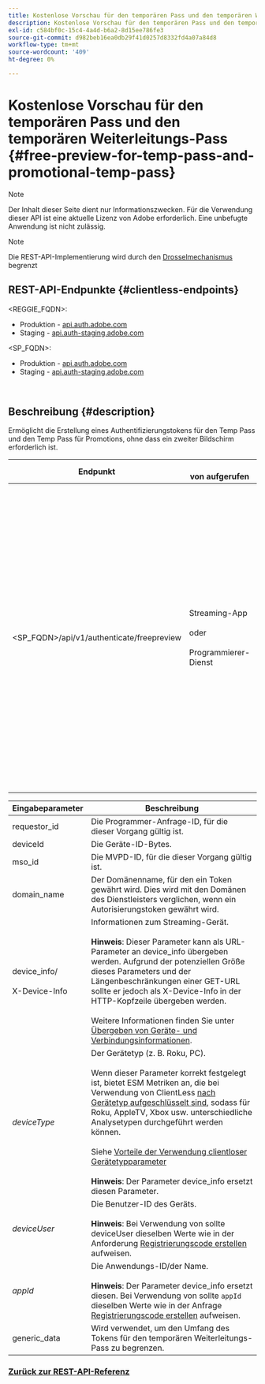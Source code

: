 ```yaml
---
title: Kostenlose Vorschau für den temporären Pass und den temporären Weiterleitungs-Pass
description: Kostenlose Vorschau für den temporären Pass und den temporären Weiterleitungs-Pass
exl-id: c584bf0c-15c4-4a4d-b6a2-8d15ee786fe3
source-git-commit: d982beb16ea0db29f41d0257d8332fd4a07a84d8
workflow-type: tm+mt
source-wordcount: '409'
ht-degree: 0%

---
```


# Kostenlose Vorschau für den temporären Pass und den temporären Weiterleitungs-Pass {#free-preview-for-temp-pass-and-promotional-temp-pass}

>[!NOTE]
>
>Der Inhalt dieser Seite dient nur Informationszwecken. Für die Verwendung dieser API ist eine aktuelle Lizenz von Adobe erforderlich. Eine unbefugte Anwendung ist nicht zulässig.

>[!NOTE]
>
> Die REST-API-Implementierung wird durch den [Drosselmechanismus](/help/authentication/integration-guide-programmers/throttling-mechanism.md) begrenzt

## REST-API-Endpunkte {#clientless-endpoints}

&lt;REGGIE_FQDN>:

* Produktion - [api.auth.adobe.com](http://api.auth.adobe.com/)
* Staging - [api.auth-staging.adobe.com](http://api.auth-staging.adobe.com/)

&lt;SP_FQDN>:

* Produktion - [api.auth.adobe.com](http://api.auth.adobe.com/)
* Staging - [api.auth-staging.adobe.com](http://api.auth-staging.adobe.com/)

</br>

## Beschreibung {#description}

Ermöglicht die Erstellung eines Authentifizierungstokens für den Temp Pass und den Temp Pass für Promotions, ohne dass ein zweiter Bildschirm erforderlich ist.


| Endpunkt | </br>von aufgerufen | Eingabe   </br>Parameter | HTTP </br>Methode | Reaktion | HTTP </br>Antwort |
|-------------------------------------------|-------------------------------------------------------|-------------------------------------------------------------------------------------------------------------------------------------------------------------------------------------------------------------------------------------------------------------------------------------------------------------------------------------------------|-------------------|-----------------------------------------------------------------------------------------------------------------------------------------------|-------------------------------------------|
| &lt;SP_FQDN>/api/v1/authenticate/freepreview | Streaming-App</br></br>oder</br></br>Programmierer-Dienst | 1. requestor_id (erforderlich)</br>    </br>2.  deviceId (Obligatorisch)</br>    </br>3.  mso_id (erforderlich)</br>    </br>4.  domain_name (erforderlich)</br>    </br>5.  device_info/X-Device-Info (erforderlich)</br>6.  deviceType</br>    </br>7.  deviceUser (nicht mehr unterstützt)</br>    </br>8.  appId (nicht mehr unterstützt)</br>    </br>9.  generic_data (optional) | POST | Die erfolgreiche Antwort lautet &quot;No Content&quot;(Kein Inhalt) 204 und gibt an, dass das Token erfolgreich erstellt wurde und für die Authoring-Flüsse verwendet werden kann. | 204 - Kein Inhalt   </br>400 - Ungültige Anfrage |

<div>


| Eingabeparameter | Beschreibung |
|-------------------------------------|--------------------------------------------------------------------------------------------------------------------------------------------------------------------------------------------------------------------------------------------------------------------------------------------------------------------------------------------------------------------------------------------------------------------------------------------------------------------------------------------------------------------------------------------------------------------------------------------------------------------------------------------------|
| requestor_id | Die Programmer-Anfrage-ID, für die dieser Vorgang gültig ist. |
| deviceId | Die Geräte-ID-Bytes. |
| mso_id | Die MVPD-ID, für die dieser Vorgang gültig ist. |
| domain_name | Der Domänenname, für den ein Token gewährt wird. Dies wird mit den Domänen des Dienstleisters verglichen, wenn ein Autorisierungstoken gewährt wird. |
| device_info/</br></br>X-Device-Info | Informationen zum Streaming-Gerät.</br></br>**Hinweis**: Dieser Parameter kann als URL-Parameter an device_info übergeben werden. Aufgrund der potenziellen Größe dieses Parameters und der Längenbeschränkungen einer GET-URL sollte er jedoch als X-Device-Info in der HTTP-Kopfzeile übergeben werden. </br></br>Weitere Informationen finden Sie unter [Übergeben von Geräte- und Verbindungsinformationen](/help/authentication/integration-guide-programmers/passing-client-information-device-connection-and-application.md). |
| _deviceType_ | Der Gerätetyp (z. B. Roku, PC).</br></br>Wenn dieser Parameter korrekt festgelegt ist, bietet ESM Metriken an, die bei Verwendung von ClientLess [nach Gerätetyp aufgeschlüsselt sind](/help/authentication/integration-guide-programmers/features-premium/esm/entitlement-service-monitoring-overview.md#clientless_device_type), sodass für Roku, AppleTV, Xbox usw. unterschiedliche Analysetypen durchgeführt werden können.</br></br>Siehe [Vorteile der Verwendung clientloser Gerätetypparameter ](/help/authentication/notes-technical/benefits-of-using-the-clientless-devicetype-parameter-in-pass-metrics.md)</br></br>**Hinweis**: Der Parameter device_info ersetzt diesen Parameter. |
| _deviceUser_ | Die Benutzer-ID des Geräts.</br></br>**Hinweis**: Bei Verwendung von sollte deviceUser dieselben Werte wie in der Anforderung [Registrierungscode erstellen](/help/authentication/integration-guide-programmers/legacy/rest-api-v1/apis/registration-code-request.md) aufweisen. |
| _appId_ | Die Anwendungs-ID/der Name. </br></br>**Hinweis**: Der Parameter device_info ersetzt diesen. Bei Verwendung von sollte `appId` dieselben Werte wie in der Anfrage [Registrierungscode erstellen](/help/authentication/integration-guide-programmers/legacy/rest-api-v1/apis/registration-code-request.md) aufweisen. |
| generic_data | Wird verwendet, um den Umfang des Tokens für den temporären Weiterleitungs-Pass zu begrenzen. |


### [Zurück zur REST-API-Referenz](/help/authentication/integration-guide-programmers/legacy/rest-api-v1/rest-api-reference.md)
